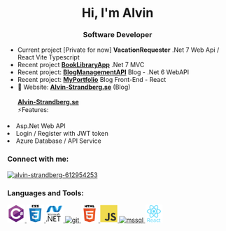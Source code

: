 <h1 align="center">Hi, I'm Alvin</h1>
<h3 align="center">Software Developer</h3>

- Current project [Private for now] **VacationRequester**</a>  .Net 7 Web Api / React Vite Typescript
- Recent project <a href="https://github.com/troskan/BookLibraryApp">**BookLibraryApp**</a>  .Net 7 MVC
- Recent project: <a href="https://github.com/troskan/BlogManagementAPI">**BlogManagementAPI**</a> Blog - .Net 6 WebAPI
- Recent project: <a href="https://github.com/troskan/MyPortfolio">**MyPortfolio**</a> Blog Front-End - React
- :house_with_garden: Website: <a href="https://www.alvin-strandberg.se/">**Alvin-Strandberg.se**</a> (Blog)
<br/><br/><a href="https://www.alvin-strandberg.se/">**Alvin-Strandberg.se**</a><br/> :zap:Features: <br/>
<li>Asp.Net Web API</li>
<li>Login / Register with JWT token</li>
<li>Azure Database / API Service</li>

<h3 align="left">Connect with me:</h3>
<p align="left">
<a href="https://linkedin.com/in/alvin-strandberg-612954253" target="blank"><img align="center" src="https://raw.githubusercontent.com/rahuldkjain/github-profile-readme-generator/master/src/images/icons/Social/linked-in-alt.svg" alt="alvin-strandberg-612954253" height="30" width="40" /></a>
</p>

<h3 align="left">Languages and Tools:</h3>
<p align="left"> <a href="https://www.w3schools.com/cs/" target="_blank" rel="noreferrer"> <img src="https://raw.githubusercontent.com/devicons/devicon/master/icons/csharp/csharp-original.svg" alt="csharp" width="40" height="40"/> </a> <a href="https://www.w3schools.com/css/" target="_blank" rel="noreferrer"> <img src="https://raw.githubusercontent.com/devicons/devicon/master/icons/css3/css3-original-wordmark.svg" alt="css3" width="40" height="40"/> </a> <a href="https://dotnet.microsoft.com/" target="_blank" rel="noreferrer"> <img src="https://raw.githubusercontent.com/devicons/devicon/master/icons/dot-net/dot-net-original-wordmark.svg" alt="dotnet" width="40" height="40"/> </a> <a href="https://git-scm.com/" target="_blank" rel="noreferrer"> <img src="https://www.vectorlogo.zone/logos/git-scm/git-scm-icon.svg" alt="git" width="40" height="40"/> </a> <a href="https://www.w3.org/html/" target="_blank" rel="noreferrer"> <img src="https://raw.githubusercontent.com/devicons/devicon/master/icons/html5/html5-original-wordmark.svg" alt="html5" width="40" height="40"/> </a> <a href="https://developer.mozilla.org/en-US/docs/Web/JavaScript" target="_blank" rel="noreferrer"> <img src="https://raw.githubusercontent.com/devicons/devicon/master/icons/javascript/javascript-original.svg" alt="javascript" width="40" height="40"/> </a> <a href="https://www.microsoft.com/en-us/sql-server" target="_blank" rel="noreferrer"> <img src="https://www.svgrepo.com/show/303229/microsoft-sql-server-logo.svg" alt="mssql" width="40" height="40"/> </a> <a href="https://reactjs.org/" target="_blank" rel="noreferrer"> <img src="https://raw.githubusercontent.com/devicons/devicon/master/icons/react/react-original-wordmark.svg" alt="react" width="40" height="40"/> </a> </p>
